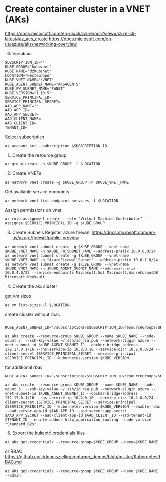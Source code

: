 # Create container cluster in a VNET (AKs)
https://docs.microsoft.com/en-us/cli/azure/acs?view=azure-cli-latest#az_acs_create
https://docs.microsoft.com/en-us/azure/aks/networking-overview

0. Variables
```
SUBSCRIPTION_ID=""
KUBE_GROUP="kubevnet"
KUBE_NAME="dzkubenet"
LOCATION="westeurope"
KUBE_VNET_NAME="KVNET"
KUBE_AGENT_SUBNET_NAME="AKSAGENTS"
KUBE_FW_SUBNET_NAME="FWNET"
KUBE_VERSION="1.10.5"
SERVICE_PRINCIPAL_ID=
SERVICE_PRINCIPAL_SECRET=
AAD_APP_NAME=""
AAD_APP_ID=
AAD_APP_SECRET=
AAD_CLIENT_NAME=
AAD_CLIENT_ID=
TENANT_ID=
```

Select subscription
```
az account set --subscription $SUBSCRIPTION_ID
```

1. Create the resource group
```
az group create -n $KUBE_GROUP -l $LOCATION
```

2. Create VNETs
```
az network vnet create -g $KUBE_GROUP -n $KUBE_VNET_NAME 
```

Get available service endpoints
```
az network vnet list-endpoint-services -l $LOCATION
```

Assign permissions on vnet
```
az role assignment create --role "Virtual Machine Contributor" --assignee $SERVICE_PRINCIPAL_ID -g $KUBE_GROUP
```

3. Create Subnets
Register azure firewall https://docs.microsoft.com/en-us/azure/firewall/public-preview

```
az network vnet subnet create -g $KUBE_GROUP --vnet-name $KUBE_VNET_NAME -n $KUBE_FW_SUBNET_NAME --address-prefix 10.0.0.0/24
az network vnet subnet create -g $KUBE_GROUP --vnet-name $KUBE_VNET_NAME -n "AzureFirewallSubnet" --address-prefix 10.0.1.0/24
az network vnet subnet create -g $KUBE_GROUP --vnet-name $KUBE_VNET_NAME -n $KUBE_AGENT_SUBNET_NAME --address-prefix 10.0.4.0/22 --service-endpoints Microsoft.Sql Microsoft.AzureCosmosDB Microsoft.KeyVault
```

4. Create the aks cluster

get vm sizes
```
az vm list-sizes -l $LOCATION
```

create cluster without rbac
```

KUBE_AGENT_SUBNET_ID="/subscriptions/$SUBSCRIPTION_ID/resourceGroups/$KUBE_GROUP/providers/Microsoft.Network/virtualNetworks/$KUBE_VNET_NAME/subnets/$KUBE_AGENT_SUBNET_NAME"

az aks create --resource-group $KUBE_GROUP --name $KUBE_NAME --node-count 3  --ssh-key-value ~/.ssh/id_rsa.pub --network-plugin azure --vnet-subnet-id $KUBE_AGENT_SUBNET_ID --docker-bridge-address 172.17.0.1/16 --dns-service-ip 10.2.0.10 --service-cidr 10.2.0.0/24 --client-secret $SERVICE_PRINCIPAL_SECRET --service-principal $SERVICE_PRINCIPAL_ID --kubernetes-version $KUBE_VERSION

```

for additional rbac
```
KUBE_AGENT_SUBNET_ID="/subscriptions/$SUBSCRIPTION_ID/resourceGroups/$KUBE_GROUP/providers/Microsoft.Network/virtualNetworks/$KUBE_VNET_NAME/subnets/$KUBE_AGENT_SUBNET_NAME"

az aks create --resource-group $KUBE_GROUP --name $KUBE_NAME --node-count 3  --ssh-key-value ~/.ssh/id_rsa.pub --network-plugin azure --vnet-subnet-id $KUBE_AGENT_SUBNET_ID --docker-bridge-address 172.17.0.1/16 --dns-service-ip 10.2.0.10 --service-cidr 10.2.0.0/24 --client-secret $SERVICE_PRINCIPAL_SECRET --service-principal $SERVICE_PRINCIPAL_ID --kubernetes-version $KUBE_VERSION --enable-rbac --aad-server-app-id $AAD_APP_ID --aad-server-app-secret $AAD_APP_SECRET --aad-client-app-id $AAD_CLIENT_ID --aad-tenant-id $TENANT_ID --enable-addons http_application_routing --node-vm-size "Standard_B2s"
```

5. Export the kubectrl credentials files
```
az aks get-credentials --resource-group=$KUBE_GROUP --name=$KUBE_NAME
```

or RBAC
https://github.com/denniszielke/container_demos/blob/master/KubernetesRBAC.md

```
az aks get-credentials --resource-group $KUBE_GROUP --name $KUBE_NAME --admin
```

